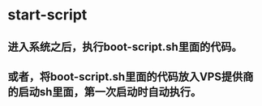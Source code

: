 # start-script
## 进入系统之后，执行boot-script.sh里面的代码。
## 或者，将boot-script.sh里面的代码放入VPS提供商的启动sh里面，第一次启动时自动执行。